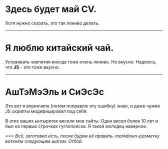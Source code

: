 # Здесь будет май CV.
Хотя нужно сказать, это так лениво делать.
****
# Я люблю китайский чай.
Устраивать чаепития иногда тоже очень лениво. Но вкусно. Надеюсь, что **JS** - это тоже вкусно.
****
# АшТэМэЭль и СиЭсЭс
Это вот я впринчипе (потом поправлю эту ошибку) знаю, и даже чужие JS скрипты модифицировал под себя.

В этих ваших ынтыретах висели мои сайты. Один висел более 10 лет и был на первых строчках гуглопоиска. Я такой молодец наверное.

 ===
_Всё, заготовка есть, после будем её править. markdown-разметку воткнём следующим шагом. Отбой._
